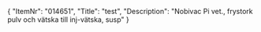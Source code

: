 {
  "ItemNr": "014651",
  "Title": "test",
  "Description": "Nobivac Pi vet., frystork pulv och vätska till inj-vätska, susp"
}